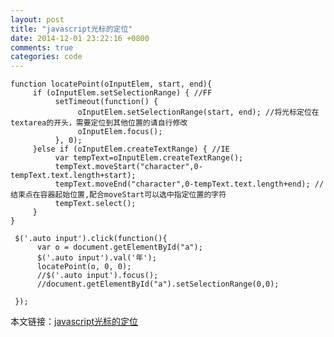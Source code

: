 ```yaml
---
layout: post
title: "javascript光标的定位"
date: 2014-12-01 23:22:16 +0800
comments: true
categories: code
---
```


	function locatePoint(oInputElem, start, end){ 
	     if (oInputElem.setSelectionRange) { //FF
	          setTimeout(function() { 
	               oInputElem.setSelectionRange(start, end); //将光标定位在textarea的开头，需要定位到其他位置的请自行修改 
	               oInputElem.focus(); 
	          }, 0); 
	     }else if (oInputElem.createTextRange) { //IE
	          var tempText=oInputElem.createTextRange(); 
	          tempText.moveStart("character",0-tempText.text.length+start);
	          tempText.moveEnd("character",0-tempText.text.length+end); //结束点在容器起始位置,配合moveStart可以选中指定位置的字符
	          tempText.select(); 
	     } 
	} 

     $('.auto input').click(function(){
          var o = document.getElementById("a");
          $('.auto input').val('年');
          locatePoint(o, 0, 0);
          //$('.auto input').focus();
          //document.getElementById("a").setSelectionRange(0,0);
          
     });



本文链接：[javascript光标的定位](http://mirrur.github.io/blog/2014/12/01/javascriptguang-biao-de-ding-wei)
